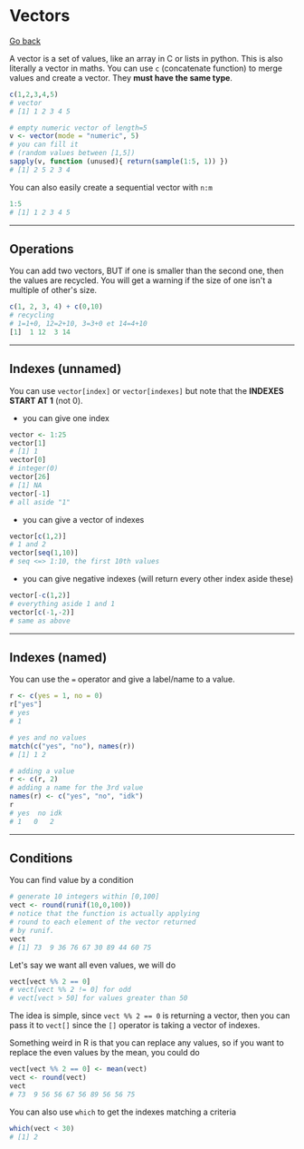 # Vectors

[Go back](../../index.md)

A vector is a set of values, like an array in C or lists in python. This is also
literally a vector in maths. You can use ``c`` (concatenate function) to merge
values and create a vector. They **must have the same type**.

```r
c(1,2,3,4,5)
# vector
# [1] 1 2 3 4 5

# empty numeric vector of length=5
v <- vector(mode = "numeric", 5)
# you can fill it
# (random values between [1,5])
sapply(v, function (unused){ return(sample(1:5, 1)) })
# [1] 2 5 2 3 4
```

You can also easily create a sequential vector with ``n:m``

```r
1:5
# [1] 1 2 3 4 5
```

<hr class="sl">

## Operations

You can add two vectors, BUT if one is smaller than the second one, then the
values are recycled. You will get a warning if the size of one isn't a multiple
of other's size.

```r
c(1, 2, 3, 4) + c(0,10)
# recycling
# 1=1+0, 12=2+10, 3=3+0 et 14=4+10
[1]  1 12  3 14
```

<hr class="sr">

## Indexes (unnamed)

You can use ``vector[index]`` or `vector[indexes]` but note that
the **INDEXES START AT 1** (not 0).

* you can give one index

```r
vector <- 1:25
vector[1]
# [1] 1
vector[0]
# integer(0)
vector[26]
# [1] NA
vector[-1]
# all aside "1"
```

* you can give a vector of indexes

```r
vector[c(1,2)]
# 1 and 2
vector[seq(1,10)]
# seq <=> 1:10, the first 10th values
```

* you can give negative indexes (will return every other index aside these)

```r
vector[-c(1,2)]
# everything aside 1 and 1
vector[c(-1,-2)]
# same as above
```

<hr class="sl">

## Indexes (named)

You can use the ``=`` operator and give a label/name to a value.

```r
r <- c(yes = 1, no = 0)
r["yes"]
# yes
# 1

# yes and no values
match(c("yes", "no"), names(r))
# [1] 1 2

# adding a value
r <- c(r, 2)
# adding a name for the 3rd value
names(r) <- c("yes", "no", "idk")
r
# yes  no idk
# 1   0   2 
```

<hr class="sr">

## Conditions

You can find value by a condition

```r
# generate 10 integers within [0,100]
vect <- round(runif(10,0,100))
# notice that the function is actually applying
# round to each element of the vector returned
# by runif.
vect
# [1] 73  9 36 76 67 30 89 44 60 75
```

Let's say we want all even values, we will do

```r
vect[vect %% 2 == 0]
# vect[vect %% 2 != 0] for odd
# vect[vect > 50] for values greater than 50
```

The idea is simple, since ``vect %% 2 == 0`` is returning
a vector, then you can pass it to ``vect[]`` since the
``[]`` operator is taking a vector of indexes.

Something weird in R is that you can replace any
values, so if you want to replace the even
values by the mean, you could do

```r
vect[vect %% 2 == 0] <- mean(vect)
vect <- round(vect)
vect
# 73  9 56 56 67 56 89 56 56 75
```

You can also use ``which`` to get the indexes matching
a criteria

```r
which(vect < 30)
# [1] 2
```